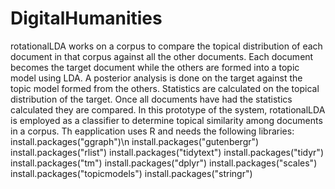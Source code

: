 # DigitalHumanities
rotationalLDA works on a corpus to compare the topical distribution of each document in that corpus against all the other documents.
Each document becomes the target document while the others are formed into a topic model using LDA.
A posterior analysis is done on the target against the topic model formed from the others.
Statistics are calculated on the topical distribution of the target.
Once all documents have had the statistics calculated they are compared.
In this prototype of the system, rotationalLDA is employed as a classifier to determine topical similarity among documents in a corpus.
Th eapplication uses R and needs the following libraries:
install.packages("ggraph")\n
install.packages("gutenbergr")
install.packages("rlist")
install.packages("tidytext")
install.packages("tidyr")
install.packages("tm")
install.packages("dplyr")
install.packages("scales")
install.packages("topicmodels")
install.packages("stringr")
